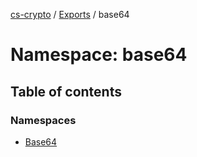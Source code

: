 [cs-crypto](../README.md) / [Exports](../modules.md) / base64

# Namespace: base64

## Table of contents

### Namespaces

- [Base64](base64.Base64.md)
